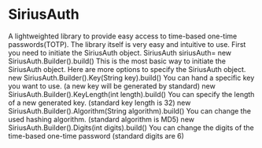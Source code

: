 # SiriusAuth
A lightweighted library to provide easy access to time-based one-time passwords(TOTP).
The library itself is very easy and intuitive to use.
First you need to initiate the SiriusAuth object.
SiriusAuth siriusAuth= new SiriusAuth.Builder().build()
This is the most basic way to initiate the SiriusAuth object.
Here are more options to specify the SiriusAuth object.
new SiriusAuth.Builder().Key(String key).build()
You can hand a specific key you want to use. (a new key will be generated by standard)
new SiriusAuth.Builder().KeyLength(int length).build()
You can specify the length of a new generated key. (standard key length is 32)
new SiriusAuth.Builder().Algorithm(String algorithm).build()
You can change the used hashing algorithm. (standard algorithm is MD5)
new SiriusAuth.Builder().Digits(int digits).build()
You can change the digits of the time-based one-time password (standard digits are 6)
